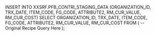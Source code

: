 INSERT INTO XXSRF.PFB_CONTRI_STAGING_DATA (ORGANIZATION_ID, TRX_DATE, ITEM_CODE, FG_CODE, ATTRIBUTE2, RM_CUR_VALUE, RM_CUR_COST)
SELECT ORGANIZATION_ID, TRX_DATE, ITEM_CODE, FG_CODE, ATTRIBUTE2, RM_CUR_VALUE, RM_CUR_COST
FROM (
    -- Original Recipe Query Here
);
